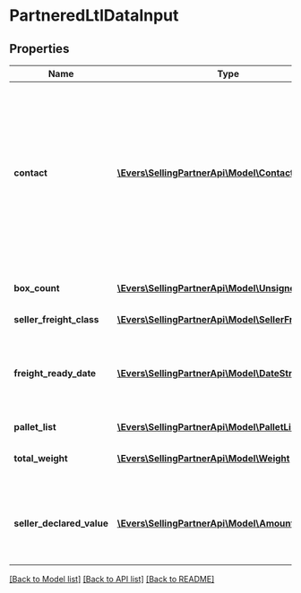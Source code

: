 # PartneredLtlDataInput

## Properties
Name | Type | Description | Notes
------------ | ------------- | ------------- | -------------
**contact** | [**\Evers\SellingPartnerApi\Model\Contact**](Contact.md) | Contact information for the person in the seller&#39;s organization who is responsible for the shipment. Used by the carrier if they have questions about the shipment. | [optional] 
**box_count** | [**\Evers\SellingPartnerApi\Model\UnsignedIntType**](UnsignedIntType.md) | The number of boxes in the shipment. | [optional] 
**seller_freight_class** | [**\Evers\SellingPartnerApi\Model\SellerFreightClass**](SellerFreightClass.md) |  | [optional] 
**freight_ready_date** | [**\Evers\SellingPartnerApi\Model\DateStringType**](DateStringType.md) | The date that the shipment will be ready to be picked up by the carrier. | [optional] 
**pallet_list** | [**\Evers\SellingPartnerApi\Model\PalletList**](PalletList.md) |  | [optional] 
**total_weight** | [**\Evers\SellingPartnerApi\Model\Weight**](Weight.md) | The total weight of the shipment. | [optional] 
**seller_declared_value** | [**\Evers\SellingPartnerApi\Model\Amount**](Amount.md) | The declaration of the total value of the inventory in the shipment. | [optional] 

[[Back to Model list]](../README.md#documentation-for-models) [[Back to API list]](../README.md#documentation-for-api-endpoints) [[Back to README]](../README.md)


